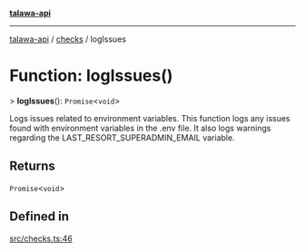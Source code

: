 [**talawa-api**](../../README.md)

***

[talawa-api](../../modules.md) / [checks](../README.md) / logIssues

# Function: logIssues()

\> **logIssues**(): `Promise`\<`void`\>

Logs issues related to environment variables.
This function logs any issues found with environment variables in the .env file.
It also logs warnings regarding the LAST_RESORT_SUPERADMIN_EMAIL variable.

## Returns

`Promise`\<`void`\>

## Defined in

[src/checks.ts:46](https://github.com/PalisadoesFoundation/talawa-api/blob/832d310bae30bd8cb45fb1b44f62dd776dccc52f/src/checks.ts#L46)
